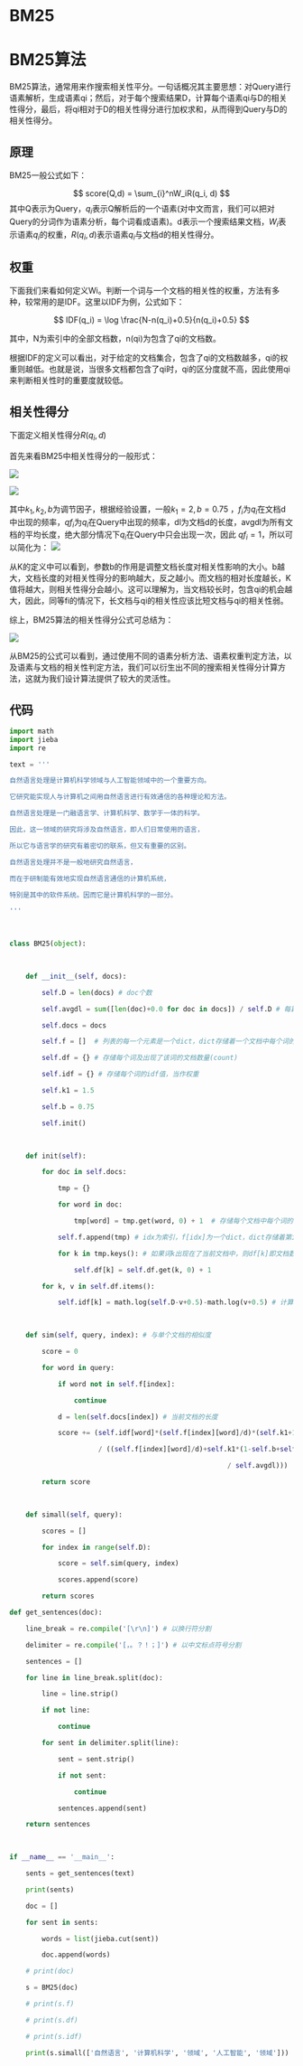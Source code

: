 # BM25



# BM25算法

BM25算法，通常用来作搜索相关性平分。一句话概况其主要思想：对Query进行语素解析，生成语素qi；然后，对于每个搜索结果D，计算每个语素qi与D的相关性得分，最后，将qi相对于D的相关性得分进行加权求和，从而得到Query与D的相关性得分。

  

## 原理

BM25一般公式如下：

$$
score(Q,d) = \sum_{i}^nW_iR(q_i, d)
$$
其中Q表示为Query，$q_i$表示Q解析后的一个语素(对中文而言，我们可以把对Query的分词作为语素分析，每个词看成语素)。d表示一个搜索结果文档，$W_i$表示语素$q_i$的权重，$R(q_i, d)$表示语素$q_i$与文档d的相关性得分。

## 权重
下面我们来看如何定义Wi。判断一个词与一个文档的相关性的权重，方法有多种，较常用的是IDF。这里以IDF为例，公式如下：

$$
IDF(q_i) = \log \frac{N-n(q_i)+0.5}{n(q_i)+0.5}
$$

其中，N为索引中的全部文档数，n(qi)为包含了qi的文档数。

根据IDF的定义可以看出，对于给定的文档集合，包含了qi的文档数越多，qi的权重则越低。也就是说，当很多文档都包含了qi时，qi的区分度就不高，因此使用qi来判断相关性时的重要度就较低。

## 相关性得分
下面定义相关性得分$R(q_i,d)$

首先来看BM25中相关性得分的一般形式：

![](https://cdn.jsdelivr.net/gh/vllbc/img4blog//image/Pasted%20image%2020220817131807.png)

![](https://cdn.jsdelivr.net/gh/vllbc/img4blog//image/Pasted%20image%2020220817131811.png)

其中$k_1, k_2, b$为调节因子，根据经验设置，一般$k_1=2,b=0.75$ ，$f_i$为$q_i$在文档d中出现的频率，$qf_i$为$q_i$在Query中出现的频率，dl为文档d的长度，avgdl为所有文档的平均长度，绝大部分情况下$q_i$在Query中只会出现一次，因此
$qf_i=1$，所以可以简化为：
![](https://cdn.jsdelivr.net/gh/vllbc/img4blog//image/Pasted%20image%2020220817132154.png)

从K的定义中可以看到，参数b的作用是调整文档长度对相关性影响的大小。b越大，文档长度的对相关性得分的影响越大，反之越小。而文档的相对长度越长，K值将越大，则相关性得分会越小。这可以理解为，当文档较长时，包含qi的机会越大，因此，同等fi的情况下，长文档与qi的相关性应该比短文档与qi的相关性弱。

综上，BM25算法的相关性得分公式可总结为：

![](https://cdn.jsdelivr.net/gh/vllbc/img4blog//image/Pasted%20image%2020220817132305.png)

从BM25的公式可以看到，通过使用不同的语素分析方法、语素权重判定方法，以及语素与文档的相关性判定方法，我们可以衍生出不同的搜索相关性得分计算方法，这就为我们设计算法提供了较大的灵活性。

## 代码
```python
import math
import jieba
import re

text = '''

自然语言处理是计算机科学领域与人工智能领域中的一个重要方向。

它研究能实现人与计算机之间用自然语言进行有效通信的各种理论和方法。

自然语言处理是一门融语言学、计算机科学、数学于一体的科学。

因此，这一领域的研究将涉及自然语言，即人们日常使用的语言，

所以它与语言学的研究有着密切的联系，但又有重要的区别。

自然语言处理并不是一般地研究自然语言，

而在于研制能有效地实现自然语言通信的计算机系统，

特别是其中的软件系统。因而它是计算机科学的一部分。

'''

  

class BM25(object):

  

    def __init__(self, docs):

        self.D = len(docs) # doc个数

        self.avgdl = sum([len(doc)+0.0 for doc in docs]) / self.D # 每篇平均长度

        self.docs = docs

        self.f = []  # 列表的每一个元素是一个dict，dict存储着一个文档中每个词的出现次数

        self.df = {} # 存储每个词及出现了该词的文档数量(count)

        self.idf = {} # 存储每个词的idf值，当作权重

        self.k1 = 1.5

        self.b = 0.75

        self.init()

  

    def init(self):

        for doc in self.docs:

            tmp = {}

            for word in doc:

                tmp[word] = tmp.get(word, 0) + 1  # 存储每个文档中每个词的出现次数（也可以用defaultdict)

            self.f.append(tmp) # idx为索引，f[idx]为一个dict，dict存储着第idx+1个文档中每个词的出现次数,idx代表第几个文档。

            for k in tmp.keys(): # 如果词k出现在了当前文档中，则df[k]即文档数量加1

                self.df[k] = self.df.get(k, 0) + 1

        for k, v in self.df.items():

            self.idf[k] = math.log(self.D-v+0.5)-math.log(v+0.5) # 计算idf

  

    def sim(self, query, index): # 与单个文档的相似度

        score = 0

        for word in query:

            if word not in self.f[index]:

                continue

            d = len(self.docs[index]) # 当前文档的长度

            score += (self.idf[word]*(self.f[index][word]/d)*(self.k1+1)

                      / ((self.f[index][word]/d)+self.k1*(1-self.b+self.b*d

                                                      / self.avgdl)))

        return score

  

    def simall(self, query):

        scores = []

        for index in range(self.D):

            score = self.sim(query, index)

            scores.append(score)

        return scores

def get_sentences(doc):

    line_break = re.compile('[\r\n]') # 以换行符分割

    delimiter = re.compile('[，。？！；]') # 以中文标点符号分割

    sentences = []

    for line in line_break.split(doc):

        line = line.strip()

        if not line:

            continue

        for sent in delimiter.split(line):

            sent = sent.strip()

            if not sent:

                continue

            sentences.append(sent)

    return sentences

  

if __name__ == '__main__':

    sents = get_sentences(text)

    print(sents)

    doc = []

    for sent in sents:

        words = list(jieba.cut(sent))

        doc.append(words)

    # print(doc)

    s = BM25(doc)

    # print(s.f)

    # print(s.df)

    # print(s.idf)

    print(s.simall(['自然语言', '计算机科学', '领域', '人工智能', '领域']))
```
